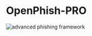 # OpenPhish-PRO

![advanced phishing framework](https://github.com/BlackSheep4/OpenPhish-PRO/assets/76668073/f13a0717-3350-4fce-b9ba-82eedc3e6661)
